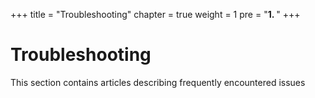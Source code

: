 +++
title = "Troubleshooting"
chapter = true
weight = 1
pre = "<b>1. </b>"
+++

# Troubleshooting

This section contains articles describing frequently encountered issues
